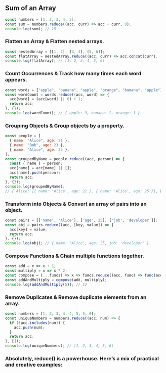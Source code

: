 ## Sum of an Array
```javascript
const numbers = [1, 2, 3, 4, 5];
const sum = numbers.reduce((acc, curr) => acc + curr, 0);
console.log(sum); // 15
```
### Flatten an Array & Flatten nested arrays.
```javascript
const nestedArray = [[1, 2], [3, 4], [5, 6]];
const flatArray = nestedArray.reduce((acc, curr) => acc.concat(curr), []);
console.log(flatArray); // [1, 2, 3, 4, 5, 6]
```
### Count Occurrences & Track how many times each word appears.
```javascript
const words = ["apple", "banana", "apple", "orange", "banana", "apple"];
const wordCount = words.reduce((acc, word) => {
  acc[word] = (acc[word] || 0) + 1;
  return acc;
}, {});
console.log(wordCount); // { apple: 3, banana: 2, orange: 1 }
```
### Grouping Objects & Group objects by a property.
```javascript
const people = [
  { name: "Alice", age: 21 },
  { name: "Bob", age: 23 },
  { name: "Alice", age: 25 },
];
const groupedByName = people.reduce((acc, person) => {
  const { name } = person;
  acc[name] = acc[name] || [];
  acc[name].push(person);
  return acc;
}, {});
console.log(groupedByName);
// { Alice: [{ name: 'Alice', age: 21 }, { name: 'Alice', age: 25 }], Bob: [{ name: 'Bob', age: 23 }] }

```

### Transform into Objects & Convert an array of pairs into an object.
```javascript
const pairs = [['name', 'Alice'], ['age', 25], ['job', 'developer']];
const obj = pairs.reduce((acc, [key, value]) => {
  acc[key] = value;
  return acc;
}, {});
console.log(obj); // { name: 'Alice', age: 25, job: 'developer' }
```
### Compose Functions & Chain multiple functions together.
```javascript
const add = x => x + 1;
const multiply = x => x * 2;
const compose = (...funcs) => x => funcs.reduce((acc, func) => func(acc), x);
const addAndMultiply = compose(add, multiply);
console.log(addAndMultiply(5)); // 12
```
### Remove Duplicates & Remove duplicate elements from an array.
```javascript
const numbers = [1, 2, 3, 4, 4, 5, 5, 6];
const uniqueNumbers = numbers.reduce((acc, num) => {
  if (!acc.includes(num)) {
    acc.push(num);
  }
  return acc;
}, []);
console.log(uniqueNumbers); // [1, 2, 3, 4, 5, 6]
```

### Absolutely, reduce() is a powerhouse. Here’s a mix of practical and creative examples:
